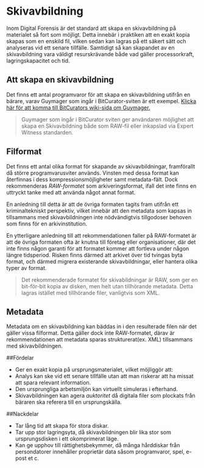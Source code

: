 # Skivavbildning
Inom Digital Forensis är det standard att skapa en skivavbildning på materialet så fort som möjligt. Detta innebär i praktiken att en exakt kopia skapas som en enskild fil, vilken sedan kan lagras på ett säkert sätt och analyseras vid ett senare tillfälle. Samtidigt så kan skapandet av en skivavbildning vara väldigt resurskrävande både vad gäller processorkraft, lagringskapacitet och tid.

## Att skapa en skivavbildning
Det finns ett antal programvaror för att skapa en skivavbildning utifrån en bärare, varav Guymager som ingår i BitCurator-sviten är ett exempel. [Klicka här för att komma till BitCurators wiki-sida om Guymager.](http://wiki.bitcurator.net/index.php?title=Creating_a_Disk_Image_Using_Guymager)

>Guymager som ingår i BitCurator sviten ger användaren möjlighet att skapa en Skivavbildning både som RAW-fil eller inkapslad via Expert Witness standarden. 

## Filformat
Det finns ett antal olika format för skapande av skivavbildningar, framförallt då större programvarusviter används. Vinsten med dessa format kan återfinnas i dess kompressionsmöjligheter samt metadata-fält. Dock rekommenderas _RAW-formatet_ som arkiveringsformat, ifall det inte finns en uttryckt tanke med att använda något annat format.

En anledning till detta är att de övriga formaten tagits fram utifrån ett kriminaltekniskt perspektiv, vilket innebär att den metadata som kapsas in tillsammans med skivavbildningen inte nödvändigtvis tillgodoser behoven som finns för en arkivinstitution.

En ytterligare anledning till att rekommendationen faller på RAW-formatet är att de övriga formaten ofta är knutna till företag eller organisationer, där det inte finns någon garanti för att formatet kommer att fortleva under någon längre tidsperiod. Risken finns därmed att arkivet över tid tvingas byta format, och därmed migrera existerande skivavbildningar, eller hantera olika typer av format.

> Det rekommenderade formatet för skivabildningar är RAW, som ger en bit-för-bit kopia av disken, men helt utan tillhörande metadata. Detta lagras istället med tillhörande filer, vanligtvis som XML.

## Metadata
Metadata om en skivavbildning kan bäddas in i den resulterade filen när det gäller vissa filformat. Detta gäller dock inte RAW-formatet, därav är rekommendationen att metadata sparas strukturerat(ex. XML) tillsammans med skivavbildningen.

##Fördelar
* Ger en exakt kopia på ursprungsmaterialet, vilket möjliggör att:
 * Analys kan ske vid ett senare tillfälle utan att man riskerar att ha missat att spara relevant information.
 * Den ursprungliga arbetsmiljön kan virtuellt simuleras i efterhand.
* Skivavbildningen kan agera _auktoritet_ då digitala filer som plockats från bäraren ska referera till en ursprungskälla.

##Nackdelar
* Tar lång tid att skapa för stora diskar.
* Tar upp stor lagringsyta, då skivavbildningen blir lika stor som ursprungsdisken i ett okomprimerat läge.
* Kan ge upphov till rättighetsbekymmer, då många hårddiskar från persondatorer innehåller proprietär data såsom programvaror, spel, e-post et c.